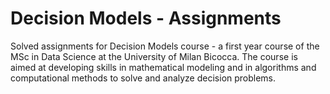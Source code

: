 # Decision Models - Assignments
Solved assignments for Decision Models course - a first year course of the MSc in Data Science at the University of Milan Bicocca. The course is aimed at developing skills in mathematical modeling and in algorithms and computational methods to solve and analyze decision problems. 
 
